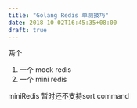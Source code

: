 ```yaml
---
title: "Golang Redis 单测技巧"
date: 2018-10-02T16:45:35+08:00
draft: true
---
```


两个

1. 一个 mock redis
2. 一个  mini redis

miniRedis 暂时还不支持sort command
